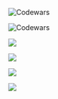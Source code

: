 
<!--
**KubrickRubrik/KubrickRubrik** is a ✨ _special_ ✨ repository because its `README.md` (this file) appears on your GitHub profile.

Here are some ideas to get you started:

- 🔭 I’m currently working on ...
- 🌱 I’m currently learning ...
- 👯 I’m looking to collaborate on ...
- 🤔 I’m looking for help with ...
- 💬 Ask me about ...
- 📫 How to reach me: ...
- 😄 Pronouns: ...
- ⚡ Fun fact: ...
-->


![Codewars](https://github.r2v.ch/codewars?user=KubrickRubrik&name=true&top_languages=true&stroke=%23b362ff&theme=purple_dark)

![Codewars](https://github.r2v.ch/codewars?user=KubrickRubrik&top_languages=true)
  
![](https://github-profile-summary-cards.vercel.app/api/cards/stats?username=KubrickRubrik&theme=solarized_dark)


![](https://github-profile-summary-cards.vercel.app/api/cards/profile-details?username=KubrickRubrik&theme=solarized_dark)

![](https://github-profile-summary-cards.vercel.app/api/cards/most-commit-language?username=KubrickRubrik&theme=solarized_dark)

![](https://github-profile-summary-cards.vercel.app/api/cards/repos-per-language?username=KubrickRubrik&theme=solarized_dark)
